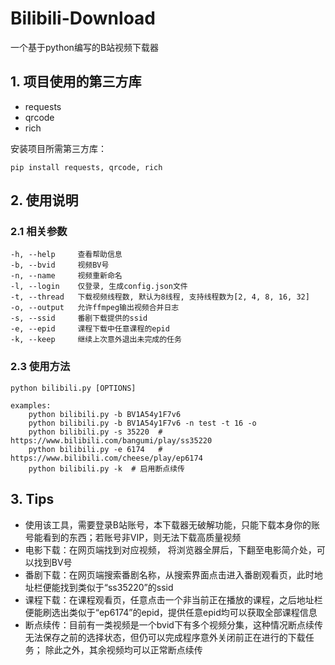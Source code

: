 # Bilibili-Download

一个基于python编写的B站视频下载器

## 1. 项目使用的第三方库

* requests
* qrcode
* rich

安装项目所需第三方库：

    pip install requests, qrcode, rich

## 2. 使用说明

### 2.1 相关参数

    -h, --help     查看帮助信息
    -b, --bvid     视频BV号
    -n, --name     视频重新命名
    -l, --login    仅登录, 生成config.json文件
    -t, --thread   下载视频线程数, 默认为8线程, 支持线程数为[2, 4, 8, 16, 32]
    -o, --output   允许ffmpeg输出视频合并日志
    -s, --ssid     番剧下载提供的ssid
    -e, --epid     课程下载中任意课程的epid
    -k, --keep     继续上次意外退出未完成的任务

### 2.3 使用方法

    python bilibili.py [OPTIONS]
    
    examples:
        python bilibili.py -b BV1A54y1F7v6 
        python bilibili.py -b BV1A54y1F7v6 -n test -t 16 -o
        python bilibili.py -s 35220  # https://www.bilibili.com/bangumi/play/ss35220
        python bilibili.py -e 6174   # https://www.bilibili.com/cheese/play/ep6174
        python bilibili.py -k  # 启用断点续传

## 3. Tips

* 使用该工具，需要登录B站账号，本下载器无破解功能，只能下载本身你的账号能看到的东西；若账号非VIP，则无法下载高质量视频
* 电影下载：在网页端找到对应视频， 将浏览器全屏后，下翻至电影简介处，可以找到BV号<br/>
* 番剧下载：在网页端搜索番剧名称，从搜索界面点击进入番剧观看页，此时地址栏便能找到类似于“ss35220”的ssid
* 课程下载：在课程观看页，任意点击一个非当前正在播放的课程，之后地址栏便能刷选出类似于“ep6174”的epid，提供任意epid均可以获取全部课程信息
* 断点续传：目前有一类视频是一个bvid下有多个视频分集，这种情况断点续传无法保存之前的选择状态，但仍可以完成程序意外关闭前正在进行的下载任务；
          除此之外，其余视频均可以正常断点续传